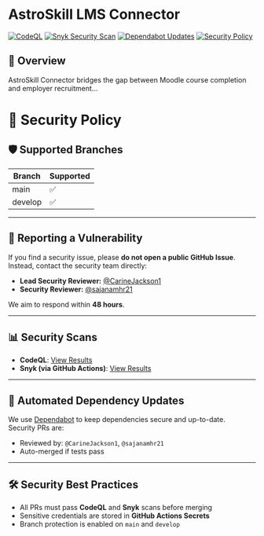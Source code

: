# AstroSkill LMS Connector

[![CodeQL](https://github.com/CarineJackson1/astroskill-lms-connector-carine/actions/workflows/codeql.yml/badge.svg)](https://github.com/CarineJackson1/astroskill-lms-connector-carine/actions/workflows/codeql.yml)
[![Snyk Security Scan](https://github.com/CarineJackson1/astroskill-lms-connector-carine/actions/workflows/snyk.yml/badge.svg)](https://github.com/CarineJackson1/astroskill-lms-connector-carine/actions/workflows/snyk.yml)
[![Dependabot Updates](https://img.shields.io/badge/Dependabot-enabled-brightgreen?logo=dependabot)](https://github.com/CarineJackson1/astroskill-lms-connector-carine/network/updates)
[![Security Policy](https://img.shields.io/badge/Security-Policy-blue?logo=github)](./SECURITY.md)

## 🚀 Overview
AstroSkill Connector bridges the gap between Moodle course completion and employer recruitment...




# 🔐 Security Policy

## 🛡 Supported Branches
| Branch  | Supported |
|---------|-----------|
| main    | ✅        |
| develop | ✅        |

---

## 🐞 Reporting a Vulnerability
If you find a security issue, please **do not open a public GitHub Issue**.  
Instead, contact the security team directly:

- **Lead Security Reviewer:** [@CarineJackson1](https://github.com/CarineJackson1)
- **Security Reviewer:** [@sajanamhr21](https://github.com/sajanamhr21)

We aim to respond within **48 hours**.

---

## 📊 Security Scans
- **CodeQL**: [View Results](https://github.com/CarineJackson1/astroskill-lms-connector-carine/security/code-scanning)
- **Snyk (via GitHub Actions)**: [View Results](https://github.com/CarineJackson1/astroskill-lms-connector-carine/actions/workflows/snyk.yml)

---

## 🔄 Automated Dependency Updates
We use [Dependabot](https://docs.github.com/en/code-security/dependabot) to keep dependencies secure and up-to-date.  
Security PRs are:
- Reviewed by: `@CarineJackson1`, `@sajanamhr21`
- Auto-merged if tests pass

---

## 🛠 Security Best Practices
- All PRs must pass **CodeQL** and **Snyk** scans before merging
- Sensitive credentials are stored in **GitHub Actions Secrets**
- Branch protection is enabled on `main` and `develop`
